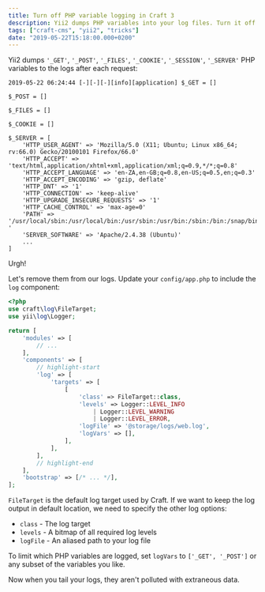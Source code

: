 ```yaml
---
title: Turn off PHP variable logging in Craft 3
description: Yii2 dumps PHP variables into your log files. Turn it off.
tags: ["craft-cms", "yii2", "tricks"]
date: "2019-05-22T15:18:00.000+0200"
---
```


Yii2 dumps `'_GET'`, `'_POST'`, `'_FILES'`, `'_COOKIE'`, `'_SESSION'`, `'_SERVER'` PHP variables to the logs after each request:

```
2019-05-22 06:24:44 [-][-][-][info][application] $_GET = []

$_POST = []

$_FILES = []

$_COOKIE = []

$_SERVER = [
    'HTTP_USER_AGENT' => 'Mozilla/5.0 (X11; Ubuntu; Linux x86_64; rv:66.0) Gecko/20100101 Firefox/66.0'
    'HTTP_ACCEPT' => 'text/html,application/xhtml+xml,application/xml;q=0.9,*/*;q=0.8'
    'HTTP_ACCEPT_LANGUAGE' => 'en-ZA,en-GB;q=0.8,en-US;q=0.5,en;q=0.3'
    'HTTP_ACCEPT_ENCODING' => 'gzip, deflate'
    'HTTP_DNT' => '1'
    'HTTP_CONNECTION' => 'keep-alive'
    'HTTP_UPGRADE_INSECURE_REQUESTS' => '1'
    'HTTP_CACHE_CONTROL' => 'max-age=0'
    'PATH' => '/usr/local/sbin:/usr/local/bin:/usr/sbin:/usr/bin:/sbin:/bin:/snap/bin'
'
    'SERVER_SOFTWARE' => 'Apache/2.4.38 (Ubuntu)'
    ...
]

```

Urgh!

Let's remove them from our logs. Update your `config/app.php` to include the `log` component:

```php
<?php
use craft\log\FileTarget;
use yii\log\Logger;

return [
    'modules' => [
        // ...
    ],
    'components' => [
        // highlight-start
        'log' => [
            'targets' => [
                [
                    'class' => FileTarget::class,
                    'levels' => Logger::LEVEL_INFO
                        | Logger::LEVEL_WARNING
                        | Logger::LEVEL_ERROR,
                    'logFile' => '@storage/logs/web.log',
                    'logVars' => [],
                ],
            ],
        ],
        // highlight-end
    ],
    'bootstrap' => [/* ... */],
];
```

`FileTarget` is the default log target used by Craft. If we want to keep the log output in default location, we need to specify the other log options:

- `class` - The log target
- `levels` - A bitmap of all required log levels
- `logFile` - An aliased path to your log file

To limit which PHP variables are logged, set `logVars` to `['_GET', '_POST']` or any subset of the variables you like.

Now when you tail your logs, they aren't polluted with extraneous data.
